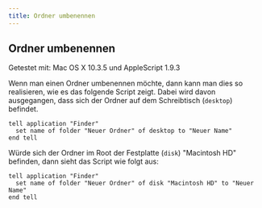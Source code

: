 ```yaml
---
title: Ordner umbenennen
---
```


## Ordner umbenennen

Getestet mit: Mac OS X 10.3.5 und AppleScript 1.9.3

Wenn man einen Ordner umbenennen möchte, dann kann man dies so realisieren, wie es das folgende Script zeigt. Dabei wird davon ausgegangen, dass sich der Ordner auf dem Schreibtisch (`desktop`) befindet.

```applescript
tell application "Finder"
  set name of folder "Neuer Ordner" of desktop to "Neuer Name"
end tell
```

Würde sich der Ordner im Root der Festplatte (`disk`) "Macintosh HD" befinden, dann sieht das Script wie folgt aus:

```applescript
tell application "Finder"
  set name of folder "Neuer Ordner" of disk "Macintosh HD" to "Neuer Name"
end tell
```
